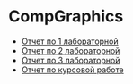 # CompGraphics
- [Отчет по 1 лабораторной](https://github.com/dariasultanova/CompGraphics/releases/download/v1.0/lab1.docx)
- [Отчет по 2 лабораторной](https://github.com/dariasultanova/CompGraphics/releases/download/v1.0/lab2.docx)
- [Отчет по 3 лабораторной](https://github.com/dariasultanova/CompGraphics/releases/download/v1.0/lab3.docx)
- [Отчет по курсовой работе](https://github.com/dariasultanova/CompGraphics/releases/download/v1.0/coursework.docx)
